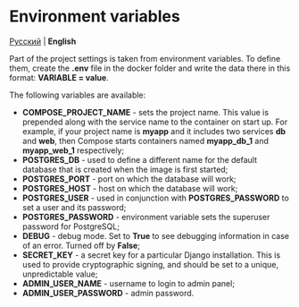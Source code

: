 # Environment variables

[Русский](../ru/enviroment.md) | **English**

Part of the project settings is taken from environment variables. 
To define them, create the **.env** file in the docker folder and write the data there in this format: **VARIABLE = value**.

The following variables are available:

- **COMPOSE_PROJECT_NAME** - sets the project name. This value is prepended along with the service name to the container on start up. 
For example, if your project name is **myapp** and it includes two services **db** and **web**, 
then Compose starts containers named **myapp_db_1** and **myapp_web_1** respectively;
- **POSTGRES_DB** - used to define a different name for the default database that is created when the image is first started;
- **POSTGRES_PORT** - port on which the database will work;
- **POSTGRES_HOST** - host on which the database will work;
- **POSTGRES_USER** -  used in conjunction with **POSTGRES_PASSWORD** to set a user and its password;
- **POSTGRES_PASSWORD** - environment variable sets the superuser password for PostgreSQL;
- **DEBUG** - debug mode. Set to **True** to see debugging information in case of an error. Turned off by **False**;
- **SECRET_KEY** - a secret key for a particular Django installation. 
This is used to provide cryptographic signing, and should be set to a unique, unpredictable value;
- **ADMIN_USER_NAME** - username to login to admin panel;
- **ADMIN_USER_PASSWORD** - admin password.